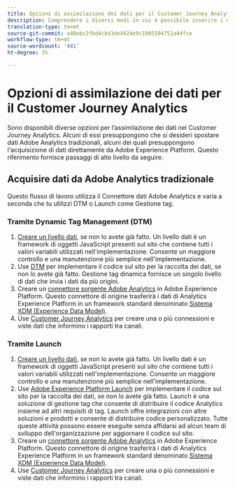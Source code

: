 ```yaml
---
title: Opzioni di assimilazione dei dati per il Customer Journey Analytics
description: Comprendere i diversi modi in cui è possibile inserire i dati nel Customer Journey Analytics
translation-type: tm+mt
source-git-commit: a48ebc2fbd4cb43de4424e9c1805504752a44fce
workflow-type: tm+mt
source-wordcount: '481'
ht-degree: 3%

---
```



# Opzioni di assimilazione dei dati per il Customer Journey Analytics

Sono disponibili diverse opzioni per l’assimilazione dei dati nel Customer Journey Analytics. Alcuni di essi presuppongono che si desideri spostare  dati Adobe Analytics tradizionali, alcuni dei quali presuppongono l&#39;acquisizione di dati direttamente da Adobe Experience Platform. Questo riferimento fornisce passaggi di alto livello da seguire.

## Acquisire dati da Adobe Analytics  tradizionale

Questo flusso di lavoro utilizza il Connettore dati Adobe Analytics  e varia a seconda che tu utilizzi DTM o Launch come Gestione tag.

### Tramite Dynamic Tag Management (DTM)

1. [Creare un livello dati](https://docs.adobe.com/content/help/en/analytics/implementation/prepare/data-layer.html), se non lo avete già fatto. Un livello dati è un framework di oggetti JavaScript presenti sul sito che contiene tutti i valori variabili utilizzati nell&#39;implementazione. Consente un maggiore controllo e una manutenzione più semplice nell&#39;implementazione.
1. Use [DTM](https://docs.adobe.com/content/help/en/analytics/implementation/other/dtm/dtm-implementation-overview.html) per implementare il codice sul sito per la raccolta dei dati, se non lo avete già fatto. Gestione tag dinamica fornisce un singolo livello di dati che invia i dati da più origini.
1. Creare un [ connettore sorgente Adobe Analytics](https://docs.adobe.com/content/help/en/experience-platform/sources/ui-tutorials/create/adobe-applications/analytics.html) in Adobe Experience Platform. Questo connettore di origine trasferirà i dati di Analytics  Experience Platform in un framework standard denominato [Sistema XDM (Experience Data Model)](https://docs.adobe.com/content/help/en/experience-platform/xdm/home.html).
1. Use [Customer Journey Analytics](https://docs.adobe.com/content/help/it-IT/analytics-platform/using/cja-overview/cja-getting-started.html) per creare una o più connessioni e viste dati che informino i rapporti tra canali.

### Tramite Launch

1. [Creare un livello dati](https://docs.adobe.com/content/help/en/analytics/implementation/prepare/data-layer.html), se non lo avete già fatto. Un livello dati è un framework di oggetti JavaScript presenti sul sito che contiene tutti i valori variabili utilizzati nell&#39;implementazione. Consente un maggiore controllo e una manutenzione più semplice nell&#39;implementazione.
1. Use [ Adobe Experience Platform Launch](https://docs.adobe.com/content/help/en/analytics/implementation/launch/overview.html) per implementare il codice sul sito per la raccolta dei dati, se non lo avete già fatto. Launch è una soluzione di gestione tag che consente di distribuire il codice Analytics insieme ad altri requisiti di tag. Launch offre integrazioni con altre soluzioni e prodotti e consente di distribuire codice personalizzato. Tutte queste attività possono essere eseguite senza affidarsi ad alcun team di sviluppo dell&#39;organizzazione per aggiornare il codice sul sito.
1. Creare un [ connettore sorgente Adobe Analytics](https://docs.adobe.com/content/help/en/experience-platform/sources/ui-tutorials/create/adobe-applications/analytics.html) in Adobe Experience Platform. Questo connettore di origine trasferirà i dati di Analytics  Experience Platform in un framework standard denominato [Sistema XDM (Experience Data Model)](https://docs.adobe.com/content/help/en/experience-platform/xdm/home.html).
1. Use [Customer Journey Analytics](https://docs.adobe.com/content/help/en/analytics-platform/using/cja-overview/cja-getting-started.html) per creare una o più connessioni e viste dati che informino i rapporti tra canali.
